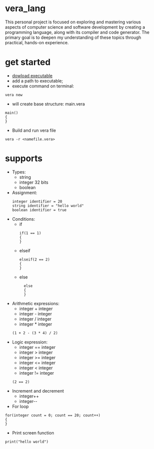 # vera_lang
This personal project is focused on exploring and mastering various aspects of computer science and software development by creating a programming language, along with its compiler and code generator. The primary goal is to deepen my understanding of these topics through practical, hands-on experience.

# get started
  - [dowload executable](https://github.com/Igor-de-Araujo-Alvarenga/vera_lang/commit/092eb984eb4c632330e415102be18f0aeb7387e2#diff-f296c65b241bc9f3b18c699d27ec0fb4edf8981a42e2c3b19848a535d92ffea1)
  - add a path to executable;
  - execute command on terminal: 
```
vera new
```
  - will create base structure: main.vera
```
main()
{
}
```
- Build and run vera file
```
vera -r <namefile.vera>
```

# supports
- Types:
  - string
  - integer 32 bits
  - boolean
- Assignment:
  ```
  integer identifier = 20
  string identifier = "hello world"
  boolean identifier = true
  ```
- Conditions:
  - if
    ```
    if(1 == 1)
    {
    }
    ```
  - elseif
    ```
    elseif(2 == 2)
    {
    }
    ```
  - else
    ```
      else
      {
      }
    ```
- Arithmetic expressions:
  - integer + integer
  - integer - integer
  - integer / integer
  - integer * integer
  ```
  (1 + 2 - (3 * 4) / 2)
  ```
- Logic expression:
  - integer == integer
  - integer > integer
  - integer >= integer
  - integer <= integer
  - integer < integer
  - integer != integer  
  ```
  (2 == 2)
  ```
- Increment and decrement
  - integer++
  - integer--
- For loop
```
for(integer count = 0; count == 20; count++)
{
}
```
- Print screen function
```
print("hello world")
```
